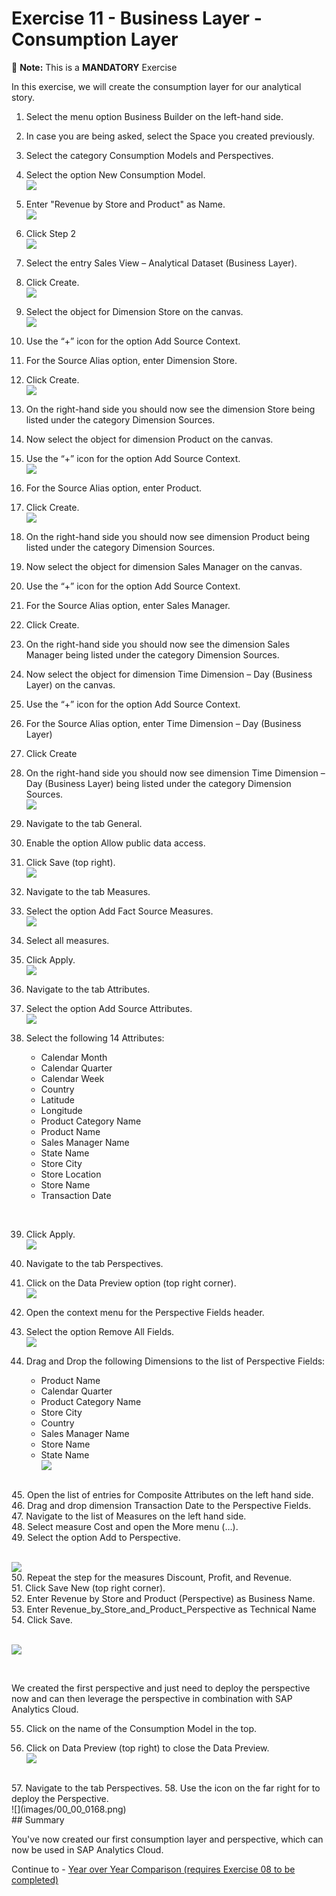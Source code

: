 # Exercise 11 - Business Layer - Consumption Layer

:memo: **Note:** This is a <strong>MANDATORY</strong>  Exercise

In this exercise, we will create the consumption layer for our analytical story.

1. Select the menu option Business Builder on the left-hand side.
2. In case you are being asked, select the Space you created previously.
3. Select the category Consumption Models and Perspectives.
4. Select the option New Consumption Model.
<br>![](images/00_00_0150.png) 

5. Enter "Revenue by Store and Product" as Name.
<br>![](images/00_00_0151.png) 

6. Click Step 2
<br>![](images/00_00_0152.png) 

7. Select the entry Sales View – Analytical Dataset (Business Layer).
8. Click Create.
<br>![](images/00_00_0153.png) 

9. Select the object for Dimension Store on the canvas.
<br>![](images/00_00_0154.png) 

10. Use the “+” icon for the option Add Source Context.
11. For the Source Alias option, enter Dimension Store.
12. Click Create.
<br>![](images/00_00_0155.png) 

13. On the right-hand side you should now see the dimension Store being listed under the category Dimension
Sources.
14. Now select the object for dimension Product on the canvas.
15. Use the “+” icon for the option Add Source Context.
<br>![](images/00_00_0169.png) 

16. For the Source Alias option, enter Product.
17. Click Create.
<br>![](images/00_00_0170.png) 

18. On the right-hand side you should now see dimension Product being listed under the category Dimension
Sources.
19. Now select the object for dimension Sales Manager on the canvas.
20. Use the “+” icon for the option Add Source Context.
21. For the Source Alias option, enter Sales Manager.
22. Click Create.
23. On the right-hand side you should now see the dimension Sales Manager being listed under the category
Dimension Sources.
24. Now select the object for dimension Time Dimension – Day (Business Layer) on the canvas.
25. Use the “+” icon for the option Add Source Context.
26. For the Source Alias option, enter Time Dimension – Day (Business Layer)
27. Click Create
28. On the right-hand side you should now see dimension Time Dimension – Day (Business Layer) being listed
under the category Dimension Sources.
<br>![](images/00_00_0171.png) 

29. Navigate to the tab General.
30. Enable the option Allow public data access.
31. Click Save (top right).
<br>![](images/00_00_0172.png) 

32. Navigate to the tab Measures.
33. Select the option Add Fact Source Measures.
<br>![](images/00_00_0157.png) 

34. Select all measures.
35. Click Apply.
<br>![](images/00_00_0158.png) 

36. Navigate to the tab Attributes.
37. Select the option Add Source Attributes.
<br>![](images/00_00_0159.png) 

38. Select the following 14 Attributes:<br><ul><li>Calendar Month</li><li>Calendar Quarter</li><li>Calendar Week</li><li>Country</li><li>Latitude</li><li>Longitude</li><li>Product Category Name</li><li>Product Name</li><li>Sales Manager Name</li><li>State Name</li><li>Store City</li><li>Store Location</li><li>Store Name</li><li>Transaction Date
<br>

39. Click Apply.
<br>![](images/00_00_0160.png) 


40. Navigate to the tab Perspectives.
41. Click on the Data Preview option (top right corner).
<br>![](images/00_00_0161.png) 

42. Open the context menu for the Perspective Fields header.
43. Select the option Remove All Fields.
<br>![](images/00_00_0162.png) 


44. Drag and Drop the following Dimensions to the list of Perspective Fields:<br><ul><li>Product Name</li><li>Calendar Quarter</li><li>Product Category Name</li><li>Store City</li><li>Country</li><li>Sales Manager Name</li><li>Store Name</li><li>State Name
<br>![](images/00_00_0173.png) 
   
<br>    
45. Open the list of entries for Composite Attributes on the left hand side.
<br>   
46. Drag and drop dimension Transaction Date to the Perspective Fields.
<br>
47. Navigate to the list of Measures on the left hand side.
<br>
48. Select measure Cost and open the More menu (…).
<br>
49. Select the option Add to Perspective.
   
<br>![](images/00_00_0163.png) 
<br> 
50. Repeat the step for the measures Discount, Profit, and Revenue.
<br> 
51. Click Save New (top right corner).
<br> 
52. Enter Revenue by Store and Product (Perspective) as Business Name.
<br> 
53. Enter Revenue_by_Store_and_Product_Perspective as Technical Name
<br> 
54. Click Save.
   
<br>![](images/00_00_0165.png) 

<br> 

We created the first perspective and just need to deploy the perspective now and can then leverage the
perspective in combination with SAP Analytics Cloud.
   
55. Click on the name of the Consumption Model in the top.
   
56. Click on Data Preview (top right) to close the Data Preview.
<br>![](images/00_00_0167.png) 
<br> 
57. Navigate to the tab Perspectives.
58. Use the icon on the far right for to deploy the Perspective.
<br>![](images/00_00_0168.png) 
<br> 
## Summary

You've now created our first consumption layer and perspective, which can now be used in SAP Analytics Cloud.

Continue to - [Year over Year Comparison (requires Exercise 08 to be completed) ](../ex12/README.md)
